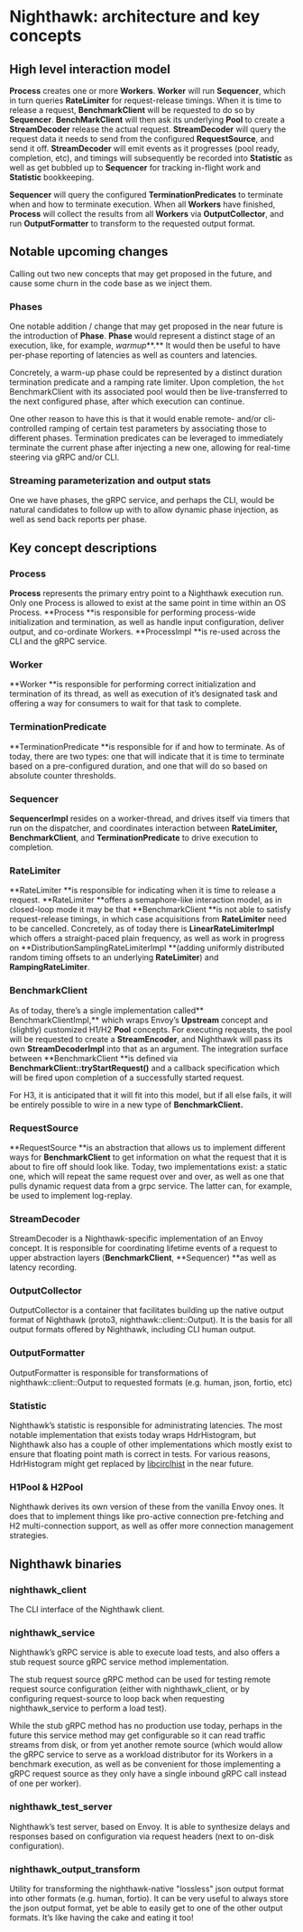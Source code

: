 # Nighthawk: architecture and key concepts

## High level interaction model

**Process** creates one or more **Workers**. **Worker** will run **Sequencer**,
which in turn queries **RateLimiter** for request-release timings. When it is
time to release a request, **BenchmarkClient** will be requested to do so by
**Sequencer**. **BenchMarkClient** will then ask its underlying **Pool** to
create a **StreamDecoder** release the actual request. **StreamDecoder** will
query the request data it needs to send from the configured **RequestSource**,
and send it off. **StreamDecoder** will emit events as it progresses (pool
ready, completion, etc), and timings will subsequently be recorded into
**Statistic** as well as get bubbled up to **Sequencer** for tracking in-flight
work and **Statistic** bookkeeping.

**Sequencer** will query the configured **TerminationPredicates** to terminate
when and how to terminate execution. When all **Workers** have finished,
**Process** will collect the results from all **Workers** via
**OutputCollector**, and run **OutputFormatter** to transform to the requested
output format.

## Notable upcoming changes

Calling out two new concepts that may get proposed in the future, and cause some
churn in the code base as we inject them.

### Phases

One notable addition / change that may get proposed in the near future is the
introduction of **Phase**. **Phase** would represent a distinct stage of an
execution, like, for example, *warmup***.** It would then be useful to have
per-phase reporting of latencies as well as counters and latencies.

Concretely, a warm-up phase could be represented by a distinct duration
termination predicate and a ramping rate limiter. Upon completion, the `hot`
BenchmarkClient with its associated pool would then be live-transferred to the
next configured phase, after which execution can continue.

One other reason to have this is that it would enable remote- and/or cli-
controlled ramping of certain test parameters by associating those to different
phases. Termination predicates can be leveraged to immediately terminate the
current phase after injecting a new one, allowing for real-time steering via
gRPC and/or CLI.

### Streaming parameterization and output stats

One we have phases, the gRPC service, and perhaps the CLI, would be natural
candidates to follow up with to allow dynamic phase injection, as well as send
back reports per phase.

## Key concept descriptions

### Process

**Process** represents the primary entry point to a Nighthawk execution run.
Only one Process is allowed to exist at the same point in time within an OS
Process. **Process **is responsible for performing process-wide initialization
and termination, as well as handle input configuration, deliver output, and
co-ordinate Workers. **ProcessImpl **is re-used across the CLI and the gRPC
service.

### Worker

**Worker **is responsible for performing correct initialization and termination
of its thread, as well as execution of it’s designated task and offering a way
for consumers to wait for that task to complete.

### TerminationPredicate

**TerminationPredicate **is responsible for if and how to terminate. As of
today, there are two types: one that will indicate that it is time to terminate
based on a pre-configured duration, and one that will do so based on absolute
counter thresholds.

### Sequencer

**SequencerImpl** resides on a worker-thread, and drives itself via timers that
run on the dispatcher, and coordinates interaction between **RateLimiter,**
**BenchmarkClient**, and **TerminationPredicate** to drive execution to
completion.

### RateLimiter

**RateLimiter **is responsible for indicating when it is time to release a
request. **RateLimiter **offers a semaphore-like interaction model, as in
closed-loop mode it may be that **BenchmarkClient **is not able to satisfy
request-release timings, in which case acquisitions from **RateLimiter** need to
be cancelled. Concretely, as of today there is **LinearRateLimiterImpl** which
offers a straight-paced plain frequency, as well as work in progress on
**DistributionSamplingRateLimiterImpl **(adding uniformly distributed random
timing offsets to an underlying **RateLimiter**) and **RampingRateLimiter**.

### BenchmarkClient

As of today, there’s a single implementation called** BenchmarkClientImpl,**
which wraps Envoy’s **Upstream** concept and (slightly) customized H1/H2
**Pool** concepts. For executing requests, the pool will be requested to create
a **StreamEncoder**, and Nighthawk will pass its own **StreamDecoderImpl** into
that as an argument. The integration surface between **BenchmarkClient **is
defined via **BenchmarkClient::tryStartRequest()** and a callback specification
which will be fired upon completion of a successfully started request.

For H3, it is anticipated that it will fit into this model, but if all else
fails, it will be entirely possible to wire in a new type of
**BenchmarkClient.**

### RequestSource

**RequestSource **is an abstraction that allows us to implement different ways
for **BenchmarkClient** to get information on what the request that it is about
to fire off should look like. Today, two implementations exist: a static one,
which will repeat the same request over and over, as well as one that pulls
dynamic request data from a grpc service. The latter can, for example, be used
to implement log-replay.

### StreamDecoder

StreamDecoder is a Nighthawk-specific implementation of an Envoy concept. It is
responsible for coordinating lifetime events of a request to upper abstraction
layers (**BenchmarkClient**, **Sequencer) **as well as latency recording.

### OutputCollector

OutputCollector is a container that facilitates building up the native output
format of Nighthawk (proto3, nighthawk::client::Output). It is the basis for all
output formats offered by Nighthawk, including CLI human output.

### OutputFormatter

OutputFormatter is responsible for transformations of nighthawk::client::Output
to requested formats (e.g. human, json, fortio, etc)

### Statistic

Nighthawk’s statistic is responsible for administrating latencies. The most
notable implementation that exists today wraps HdrHistogram, but Nighthawk also
has a couple of other implementations which mostly exist to ensure that floating
point math is correct in tests. For various reasons, HdrHistogram might get
replaced by [libcirclhist](https://github.com/envoyproxy/nighthawk/issues/115)
in the near future.

### H1Pool & H2Pool

Nighthawk derives its own version of these from the vanilla Envoy ones. It does
that to implement things like pro-active connection pre-fetching and H2
multi-connection support, as well as offer more connection management
strategies.

## Nighthawk binaries

### nighthawk_client

The CLI interface of the Nighthawk client.

### nighthawk_service

Nighthawk’s gRPC service is able to execute load tests, and also offers a stub
request source gRPC service method implementation.

The stub request source gRPC method can be used for testing remote request
source configuration (either with nighthawk_client, or by configuring
request-source to loop back when requesting nighthawk_service to perform a load
test).

While the stub gRPC method has no production use today, perhaps in the future
this service method may get configurable so it can read traffic streams from
disk, or from yet another remote source (which would allow the gRPC service to
serve as a workload distributor for its Workers in a benchmark execution, as
well as be convenient for those implementing a gRPC request source as they only
have a single inbound gRPC call instead of one per worker).

### nighthawk_test_server

Nighthawk’s test server, based on Envoy. It is able to synthesize delays and
responses based on configuration via request headers (next to on-disk
configuration).

### nighthawk_output_transform

Utility for transforming the nighthawk-native "lossless" json output format into
other formats (e.g. human, fortio). It can be very useful to always store the
json output format, yet be able to easily get to one of the other output
formats. It’s like having the cake and eating it too!
